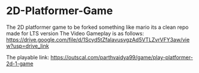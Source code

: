 # 2D-Platformer-Game
The 2D platformer game to be forked something like mario its a clean repo made for LTS version
The Video Gameplay is as follows: https://drive.google.com/file/d/1Scyd5tZfaIavusvgzAd5VTLZvrVFY3aw/view?usp=drive_link

The playable link: https://outscal.com/parthvaidya99/game/play-platformer-2d-1-game
